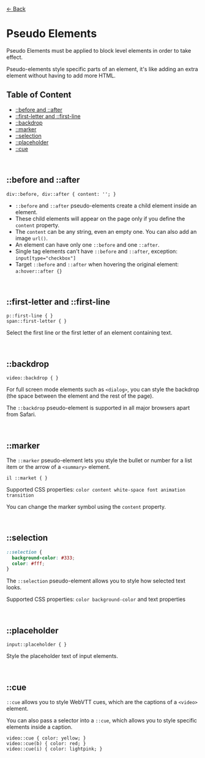 [&larr; Back](./README.md)

# Pseudo Elements

Pseudo Elements must be applied to block level elements in order to take effect.

Pseudo-elements style specific parts of an element, it's like adding an extra element without having to add more HTML.

## Table of Content

- [::before and ::after](#before-and-after)
- [::first-letter and ::first-line](#first-letter-and-first-line)
- [::backdrop](#backdrop)
- [::marker](#marker)
- [::selection](#selection)
- [::placeholder](#selection)
- [::cue](#cue)

<br>

## ::before and ::after

```
div::before, div::after { content: ''; }
```

- `::before` and `::after` pseudo-elements create a child element inside an element.
- These child elements will appear on the page only if you define the `content` property.
- The `content` can be any string, even an empty one. You can also add an image `url()`.
- An element can have only one `::before` and one `::after`.
- Single tag elements can't have `::before` and `::after`, exception: `input[type="checkbox"]`
- Target `::before` and `::after` when hovering the original element: `a:hover::after {}`

<br>

## ::first-letter and ::first-line

```
p::first-line { }
span::first-letter { }
```

Select the first line or the first letter of an element containing text.

<br>

## ::backdrop

```
video::backdrop { }
```

For full screen mode elements such as `<dialog>`, you can style the backdrop (the space between the element and the rest of the page).

The `::backdrop` pseudo-element is supported in all major browsers apart from Safari.

<br>

## ::marker

The `::marker` pseudo-element lets you style the bullet or number for a list item or the arrow of a `<summary>` element.

```
il ::market { }
```

Supported CSS properties: `color content white-space font animation transition`

You can change the marker symbol using the `content` property.

<br>

## ::selection

```css
::selection {
  background-color: #333;
  color: #fff;
}
```

The `::selection` pseudo-element allows you to style how selected text looks.

Supported CSS properties: `color background-color` and text properties

<br>

## ::placeholder

```
input::placeholder { }
```

Style the placeholder text of input elements.

<br>

## ::cue

`::cue` allows you to style WebVTT cues, which are the captions of a `<video>` element.

You can also pass a selector into a `::cue`, which allows you to style specific elements inside a caption.

```
video::cue { color: yellow; }
video::cue(b) { color: red; }
video::cue(i) { color: lightpink; }
```

<br>

